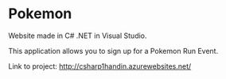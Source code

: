 # Pokemon
Website made in C# .NET in Visual Studio.

This application allows you to sign up for a Pokemon Run Event.

Link to project: http://csharp1handin.azurewebsites.net/
